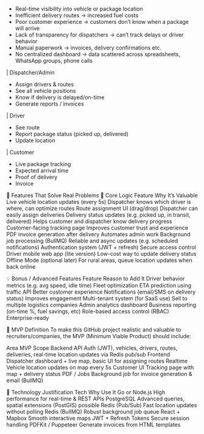 - Real-time visibility into vehicle or package location
- Inefficient delivery routes → increased fuel costs
- Poor customer experience → customers don’t know when a package will arrive
- Lack of transparency for dispatchers → can’t track delays or driver behavior
- Manual paperwork → invoices, delivery confirmations etc.
- No centralized dashboard → data scattered across spreadsheets, WhatsApp groups, phone calls

| Dispatcher/Admin

- Assign drivers & routes
- See all vehicle positions
- Know if delivery is delayed/on-time
- Generate reports / invoices

| Driver

- See route
- Report package status (picked up, delivered)
- Update location

| Customer

- Live package tracking
- Expected arrival time
- Proof of delivery
- Invoice

🚀 Features That Solve Real Problems
🔁 Core Logic
Feature Why It’s Valuable
Live vehicle location updates (every 5s) Dispatcher knows which driver is where, can optimize routes
Route assignment UI (drag/drop) Dispatcher can easily assign deliveries
Delivery status updates (e.g. picked up, in transit, delivered) Helps customer and dispatcher know delivery progress
Customer-facing tracking page Improves customer trust and experience
PDF invoice generation after delivery Automates admin work
Background job processing (BullMQ) Reliable and async updates (e.g. scheduled notifications)
Authentication system (JWT + refresh) Secure access control
Driver mobile web app (lite version) Low-cost way to update delivery status
Offline Mode (optional later) For rural areas, queue location updates when back online

💡 Bonus / Advanced Features
Feature Reason to Add It
Driver behavior metrics (e.g. avg speed, idle time) Fleet optimization
ETA prediction using traffic API Better customer experience
Notifications (email/SMS on delivery status) Improves engagement
Multi-tenant system (for SaaS use) Sell to multiple logistics companies
Admin analytics dashboard Business reporting (on-time %, fuel savings, etc)
Role-based access control (RBAC) Enterprise-ready

🧱 MVP Definition
To make this GitHub project realistic and valuable to recruiters/companies, the MVP (Minimum Viable Product) should include:

Area MVP Scope
Backend API Auth (JWT), vehicles, drivers, routes, deliveries, real-time location updates via Redis pub/sub
Frontend Dispatcher dashboard + live map, basic UI for assigning routes
Realtime Vehicle location updates on map every 5s
Customer UI Tracking page with map + delivery status
PDF / Jobs Background job for invoice generation & email (BullMQ)

🧰 Technology Justification
Tech Why Use It
Go or Node.js High performance for real-time & REST APIs
PostgreSQL Advanced queries, spatial extensions (PostGIS) possible
Redis (Pub/Sub) Fast location updates without polling
Redis (BullMQ) Robust background job queue
React + Mapbox Smooth interactive maps
JWT + Refresh Tokens Secure session handling
PDFKit / Puppeteer Generate invoices from HTML templates
